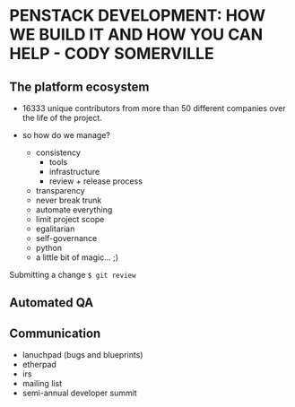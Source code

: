 PENSTACK DEVELOPMENT: HOW WE BUILD IT AND HOW YOU CAN HELP - CODY SOMERVILLE
============================================================================

The platform ecosystem
----------------------

- 16333 unique contributors from more than 50 different companies over
the life of the project.

- so how do we manage?
  - consistency
    - tools
    - infrastructure
    - review + release process
  - transparency
  - never break trunk
  - automate everything
  - limit project scope
  - egalitarian
  - self-governance
  - python
  - a little bit of magic... ;)

Submitting a change
`$ git review`

Automated QA
------------

Communication
-------------

- lanuchpad (bugs and blueprints)
- etherpad
- irs
- mailing list
- semi-annual developer summit

